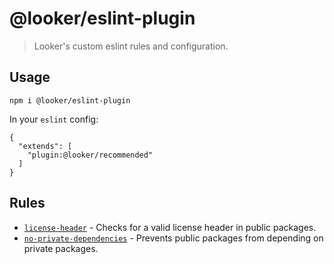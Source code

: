 # @looker/eslint-plugin

> Looker's custom eslint rules and configuration.

## Usage

```
npm i @looker/eslint-plugin
```

In your `eslint` config:

```
{
  "extends": [
    "plugin:@looker/recommended"
  ]
}
```

## Rules

- [`license-header`](src/licenseHeader/README.md) - Checks for a valid license header in public packages.
- [`no-private-dependencies`](src/noPrivateDependencies/README.md) - Prevents public packages from depending on private packages.
